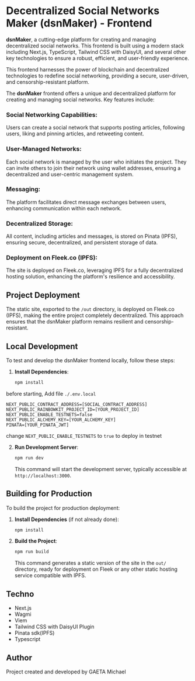 # Decentralized Social Networks Maker (dsnMaker) - Frontend

**dsnMaker**, a cutting-edge platform for creating and managing decentralized social networks. This frontend is built using a modern stack including Next.js, TypeScript, Tailwind CSS with DaisyUI, and several other key technologies to ensure a robust, efficient, and user-friendly experience.

This frontend harnesses the power of blockchain and decentralized technologies to redefine social networking, providing a secure, user-driven, and censorship-resistant platform.

The **dsnMaker** frontend offers a unique and decentralized platform for creating and managing social networks. Key features include:

### Social Networking Capabilities:

Users can create a social network that supports posting articles, following users, liking and pinning articles, and retweeting content.

### User-Managed Networks:

Each social network is managed by the user who initiates the project. They can invite others to join their network using wallet addresses, ensuring a decentralized and user-centric management system.

### Messaging:

The platform facilitates direct message exchanges between users, enhancing communication within each network.

### Decentralized Storage:

All content, including articles and messages, is stored on Pinata (IPFS), ensuring secure, decentralized, and persistent storage of data.

### Deployment on Fleek.co (IPFS):

The site is deployed on Fleek.co, leveraging IPFS for a fully decentralized hosting solution, enhancing the platform's resilience and accessibility.

## Project Deployment

The static site, exported to the `/out` directory, is deployed on Fleek.co (IPFS), making the entire project completely decentralized. This approach ensures that the dsnMaker platform remains resilient and censorship-resistant.

## Local Development

To test and develop the dsnMaker frontend locally, follow these steps:

1. **Install Dependencies**:

   ```bash
   npm install
   ```

before starting, Add file `./.env.local`

```
NEXT_PUBLIC_CONTRACT_ADDRESS=[SOCIAL_CONTRACT_ADDRESS]
NEXT_PUBLIC_RAINBOWKIT_PROJECT_ID=[YOUR_PROJECT_ID]
NEXT_PUBLIC_ENABLE_TESTNETS=false
NEXT_PUBLIC_ALCHEMY_KEY=[YOUR_ALCHEMY_KEY]
PINATA=[YOUR_PINATA_JWT]
```

change `NEXT_PUBLIC_ENABLE_TESTNETS` to `true` to deploy in testnet

2. **Run Development Server**:
   ```bash
   npm run dev
   ```
   This command will start the development server, typically accessible at `http://localhost:3000`.

## Building for Production

To build the project for production deployment:

1. **Install Dependencies** (if not already done):

   ```bash
   npm install
   ```

2. **Build the Project**:
   ```bash
   npm run build
   ```
   This command generates a static version of the site in the `out/` directory, ready for deployment on Fleek or any other static hosting service compatible with IPFS.

## Techno

- Next.js
- Wagmi
- Viem
- Tailwind CSS with DaisyUI Plugin
- Pinata sdk(IPFS)
- Typescript

## Author

Project created and developed by GAETA Michael
